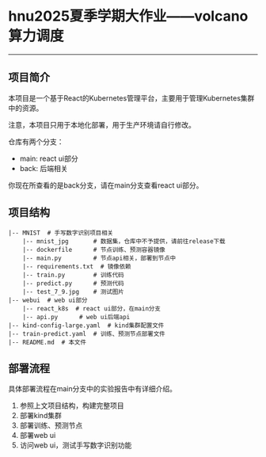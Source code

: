 # hnu2025夏季学期大作业——volcano算力调度
---
## 项目简介

本项目是一个基于React的Kubernetes管理平台，主要用于管理Kubernetes集群中的资源。

注意，本项目只用于本地化部署，用于生产环境请自行修改。

仓库有两个分支：
- main: react ui部分
- back: 后端相关

你现在所查看的是back分支，请在main分支查看react ui部分。

## 项目结构

```
|-- MNIST  # 手写数字识别项目相关
    |-- mnist_jpg       # 数据集，仓库中不予提供，请前往release下载
    |-- dockerfile      # 节点训练、预测容器镜像
    |-- main.py         # 节点api相关，部署到节点中
    |-- requirements.txt  # 镜像依赖
    |-- train.py        # 训练代码
    |-- predict.py      # 预测代码
    |-- test_7_9.jpg    # 测试图片
|-- webui  # web ui部分
    |-- react_k8s  # react ui部分，在main分支
    |-- api.py      # web ui后端api
|-- kind-config-large.yaml  # kind集群配置文件
|-- train-predict.yaml  # 训练、预测节点部署文件
|-- README.md  # 本文件
```

## 部署流程

具体部署流程在main分支中的实验报告中有详细介绍。

1. 参照上文项目结构，构建完整项目
2. 部署kind集群
3. 部署训练、预测节点
4. 部署web ui
5. 访问web ui，测试手写数字识别功能